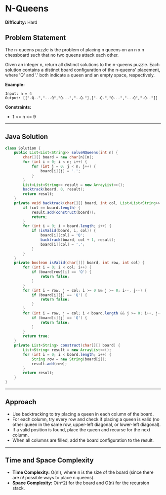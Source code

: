 # N-Queens

**Difficulty:** Hard

## Problem Statement
The n-queens puzzle is the problem of placing n queens on an n x n chessboard such that no two queens attack each other.

Given an integer n, return all distinct solutions to the n-queens puzzle. Each solution contains a distinct board configuration of the n-queens' placement, where 'Q' and '.' both indicate a queen and an empty space, respectively.

**Example:**
```
Input: n = 4
Output: [[".Q..","...Q","Q...","..Q."],["..Q.","Q...","...Q",".Q.."]]
```

**Constraints:**
- 1 <= n <= 9

---

## Java Solution
```java
class Solution {
    public List<List<String>> solveNQueens(int n) {
        char[][] board = new char[n][n];
        for (int i = 0; i < n; i++) {
            for (int j = 0; j < n; j++) {
                board[i][j] = '.';
            }
        }
        List<List<String>> result = new ArrayList<>();
        backtrack(board, 0, result);
        return result;
    }
    private void backtrack(char[][] board, int col, List<List<String>> result) {
        if (col == board.length) {
            result.add(construct(board));
            return;
        }
        for (int i = 0; i < board.length; i++) {
            if (isValid(board, i, col)) {
                board[i][col] = 'Q';
                backtrack(board, col + 1, result);
                board[i][col] = '.';
            }
        }
    }
    private boolean isValid(char[][] board, int row, int col) {
        for (int i = 0; i < col; i++) {
            if (board[row][i] == 'Q') {
                return false;
            }
        }
        for (int i = row, j = col; i >= 0 && j >= 0; i--, j--) {
            if (board[i][j] == 'Q') {
                return false;
            }
        }
        for (int i = row, j = col; i < board.length && j >= 0; i++, j--) {
            if (board[i][j] == 'Q') {
                return false;
            }
        }
        return true;
    }
    private List<String> construct(char[][] board) {
        List<String> result = new ArrayList<>();
        for (int i = 0; i < board.length; i++) {
            String row = new String(board[i]);
            result.add(row);
        }
        return result;
    }
}
```

---

## Approach
- Use backtracking to try placing a queen in each column of the board.
- For each column, try every row and check if placing a queen is valid (no other queen in the same row, upper-left diagonal, or lower-left diagonal).
- If a valid position is found, place the queen and recurse for the next column.
- When all columns are filled, add the board configuration to the result.

---

## Time and Space Complexity
- **Time Complexity:** O(n!), where n is the size of the board (since there are n! possible ways to place n queens).
- **Space Complexity:** O(n^2) for the board and O(n) for the recursion stack.
